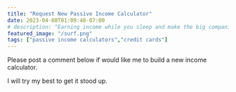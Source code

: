 ```yaml
---
title: "Request New Passive Income Calculator"
date: 2023-04-08T01:09:48-07:00
# description: "Earning income while you sleep and make the big companies work for you!"
featured_image: "/surf.png"
tags: ["passive income calculators","credit cards"]
---
```



<!-- This is **bold** text, and this is *emphasized* text.

Visit the [Hugo](https://gohugo.io) website! -->

Please post a comment below if would like me to build a new income calculator.

I will try my best to get it stood up.